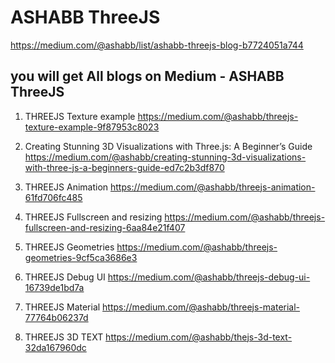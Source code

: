 # ASHABB ThreeJS

https://medium.com/@ashabb/list/ashabb-threejs-blog-b7724051a744

## you will get All blogs on Medium - ASHABB ThreeJS

 1. THREEJS Texture example
 https://medium.com/@ashabb/threejs-texture-example-9f87953c8023

 2. Creating Stunning 3D Visualizations with Three.js: A Beginner’s Guide
 https://medium.com/@ashabb/creating-stunning-3d-visualizations-with-three-js-a-beginners-guide-ed7c2b3df870

 3. THREEJS Animation
 https://medium.com/@ashabb/threejs-animation-61fd706fc485

 4. THREEJS Fullscreen and resizing
 https://medium.com/@ashabb/threejs-fullscreen-and-resizing-6aa84e21f407

 5. THREEJS Geometries
 https://medium.com/@ashabb/threejs-geometries-9cf5ca3686e3

 6. THREEJS Debug UI
https://medium.com/@ashabb/threejs-debug-ui-16739de1bd7a

7. THREEJS Material
https://medium.com/@ashabb/threejs-material-77764b06237d

8. THREEJS 3D TEXT
https://medium.com/@ashabb/thejs-3d-text-32da167960dc